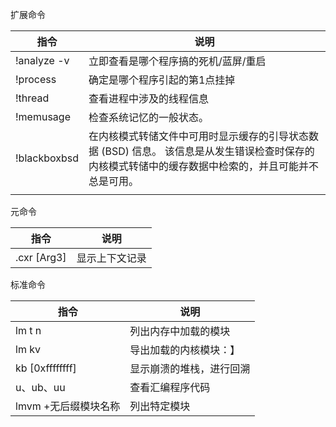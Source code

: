 扩展命令

| 指令         | 说明                                                         |
| ------------ | ------------------------------------------------------------ |
| !analyze -v  | 立即查看是哪个程序搞的死机/蓝屏/重启                         |
| !process     | 确定是哪个程序引起的第1点挂掉                                |
| !thread      | 查看进程中涉及的线程信息                                     |
| !memusage    | 检查系统记忆的一般状态。                                     |
| !blackboxbsd | 在内核模式转储文件中可用时显示缓存的引导状态数据 (BSD) 信息。 该信息是从发生错误检查时保存的内核模式转储中的缓存数据中检索的，并且可能并不总是可用。 |
|              |                                                              |

元命令

| 指令        | 说明           |
| ----------- | -------------- |
| .cxr [Arg3] | 显示上下文记录 |

标准命令

| 指令                 | 说明                     |
| -------------------- | ------------------------ |
| lm t n               | 列出内存中加载的模块     |
| lm kv                | 导出加载的内核模块：】   |
| kb [0xffffffff]      | 显示崩溃的堆栈，进行回溯 |
| u、ub、uu            | 查看汇编程序代码         |
| lmvm +无后缀模块名称 | 列出特定模块             |

